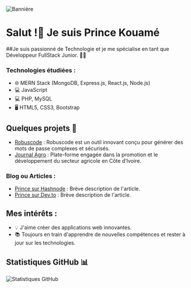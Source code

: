 ![Bannière](https://www.keycdn.com/img/support/full-stack-development.png)


# Salut !👋 Je suis Prince Kouamé

##Je suis passionné de Technologie et je me spécialise en tant que Développeur FullStack Junior. 👨‍💻

### Technologies étudiées :
- 🌐 MERN Stack (MongoDB, Express.js, React.js, Node.js)
- 💻 JavaScript
- 💻 PHP, MySQL
- 🖥️ HTML5, CSS3, Bootstrap


## Quelques projets 🚀
- [Robuscode](https://princekouame.site/work/markdown-mystery-tour/) : Robuscode est un outil innovant conçu pour générer des mots de passe complexes et sécurisés. 
- [Journal Agro](https://princekouame.site/work/nested/duvet-genius/) : Plate-forme engagée dans la promotion et le développement du secteur agricole en Côte d’Ivoire.


### Blog ou Articles :
- [Prince sur Hashnode](https://princekouame.hashnode.dev/) : Brève description de l'article.
- [Prince sur Dev.to](https://dev.to/kouame09) : Brève description de l'article.

## Mes intérêts :
- 💡 J'aime créer des applications web innovantes.
- 📚 Toujours en train d'apprendre de nouvelles compétences et rester à jour sur les technologies.

## Statistiques GitHub 📊
![Statistiques GitHub](https://github-readme-stats.vercel.app/api?username=kouame09&show_icons=true&theme=radical)



